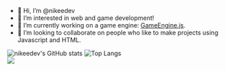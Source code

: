 - 👋 Hi, I’m @nikeedev
- 👀 I’m interested in web and game development!
- 🌱 I’m currently working on a game engine: [GameEngine.js](https://github.com/nikeedev/GameEngine_js).
- 💞️ I’m looking to collaborate on people who like to make projects using Javascript and HTML.


![nikeedev's GitHub stats](https://github-readme-stats.vercel.app/api?username=nikeedev&show_icons=true&theme=nord)
![Top Langs](https://github-readme-stats.vercel.app/api/top-langs/?username=nikeedev&layout=compact&show_icons=true&theme=nord)
<br>
![](https://hit.yhype.me/github/profile?user_id=69197950)
